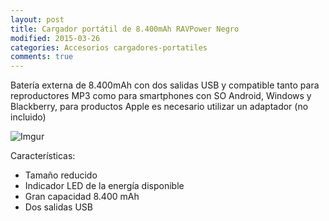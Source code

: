 ```yaml
---
layout: post
title: Cargador portátil de 8.400mAh RAVPower Negro
modified: 2015-03-26
categories: Accesorios cargadores-portatiles
comments: true
---
```


Batería externa de 8.400mAh con dos salidas USB y compatible tanto para reproductores MP3 como para smartphones con SO Android, Windows y Blackberry, para productos Apple es necesario utilizar un adaptador (no incluido)

![Imgur](http://i.imgur.com/0BdLgsI.jpg?1 "Batería externa")

Características:

 - Tamaño reducido
 - Indicador LED de la energía disponible
 - Gran capacidad 8.400 mAh
 - Dos salidas USB
